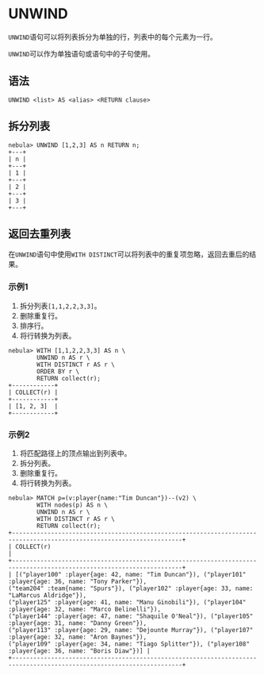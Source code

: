 # UNWIND

`UNWIND`语句可以将列表拆分为单独的行，列表中的每个元素为一行。

`UNWIND`可以作为单独语句或语句中的子句使用。

## 语法

```ngql
UNWIND <list> AS <alias> <RETURN clause>
```

## 拆分列表

```ngql
nebula> UNWIND [1,2,3] AS n RETURN n;
+---+
| n |
+---+
| 1 |
+---+
| 2 |
+---+
| 3 |
+---+
```

## 返回去重列表

在`UNWIND`语句中使用`WITH DISTINCT`可以将列表中的重复项忽略，返回去重后的结果。

### 示例1

1. 拆分列表`[1,1,2,2,3,3]`。
2. 删除重复行。
3. 排序行。
4. 将行转换为列表。

```ngql
nebula> WITH [1,1,2,2,3,3] AS n \
        UNWIND n AS r \
        WITH DISTINCT r AS r \
        ORDER BY r \
        RETURN collect(r);
+------------+
| COLLECT(r) |
+------------+
| [1, 2, 3]  |
+------------+
```

### 示例2

1. 将匹配路径上的顶点输出到列表中。
2. 拆分列表。
3. 删除重复行。
4. 将行转换为列表。

```ngql
nebula> MATCH p=(v:player{name:"Tim Duncan"})--(v2) \
        WITH nodes(p) AS n \
        UNWIND n AS r \
        WITH DISTINCT r AS r \
        RETURN collect(r);
+----------------------------------------------------------------------------------------------------------------------+
| COLLECT(r)                                                                                                           |
+----------------------------------------------------------------------------------------------------------------------+
| [("player100" :player{age: 42, name: "Tim Duncan"}), ("player101" :player{age: 36, name: "Tony Parker"}), 
("team204" :team{name: "Spurs"}), ("player102" :player{age: 33, name: "LaMarcus Aldridge"}), 
("player125" :player{age: 41, name: "Manu Ginobili"}), ("player104" :player{age: 32, name: "Marco Belinelli"}), 
("player144" :player{age: 47, name: "Shaquile O'Neal"}), ("player105" :player{age: 31, name: "Danny Green"}), 
("player113" :player{age: 29, name: "Dejounte Murray"}), ("player107" :player{age: 32, name: "Aron Baynes"}), 
("player109" :player{age: 34, name: "Tiago Splitter"}), ("player108" :player{age: 36, name: "Boris Diaw"})] |
+----------------------------------------------------------------------------------------------------------------------+
```

